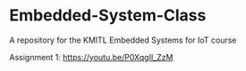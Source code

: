 # Embedded-System-Class
A repository for the KMITL Embedded Systems for IoT course

Assignment 1: https://youtu.be/P0XqgII_ZzM
